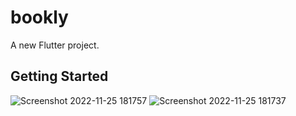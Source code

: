 # bookly

A new Flutter project.

## Getting Started

![Screenshot 2022-11-25 181757](https://user-images.githubusercontent.com/94804979/204025603-751e01f4-1ea8-4853-b15f-3e64a8750af0.png)
![Screenshot 2022-11-25 181737](https://user-images.githubusercontent.com/94804979/204025621-99b276ad-c4e6-4b43-b49e-82b6886787dd.png)
